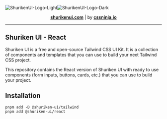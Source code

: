 <p align="center">

![ShurikenUI-Logo-Light](https://github.com/shuriken-ui/.github/assets/86636408/278e3026-1997-4e01-9457-20772adbce31#gh-dark-mode-only)![ShurikenUI-Logo-Dark]([https://user-images.githubusercontent.com/3369400/139448065-39a229ba-4b06-434b-bc67-616e2ed80c8f.png#gh-light-mode-only](https://github.com/shuriken-ui/.github/assets/86636408/278e3026-1997-4e01-9457-20772adbce31))

</p>


<p align="center">
  <a href="https://shurikenui.com" title="Shuriken UI website"><strong>shurikenui.com</strong></a> | 
  by <a href="https://cssninja.io" title="Our official website"><strong>cssninja.io</strong></a>
</p>

---

## Shuriken UI - React

Shuriken UI is a free and open-source Tailwind CSS UI Kit. It is a collection of components and templates that you can use to build your next Tailwind CSS project.

This repository contains the React version of Shuriken UI with ready to use components (form inputs, buttons, cards, etc.) that you can use to build your project.

## Installation

```shell
pnpm add -D @shuriken-ui/tailwind
pnpm add @shuriken-ui/react
```
